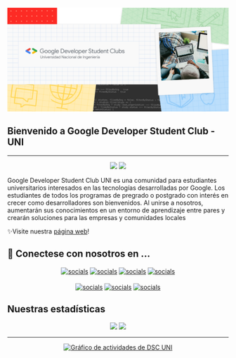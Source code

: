 ![GDSC UNI banner](https://github.com/GDSC-UNI/GDSC-UNI/blob/main/blog_banner.png)

<h2>Bienvenido a Google Developer Student Club - UNI </h2>
<hr>
<p align="center">
  <img src="https://visitor-badge.laobi.icu/badge?page_id=GDSC-UNI.GDSC-UNI"> 
  <img src="https://img.shields.io/github/followers/GDSC-UNI?label=Follow&style=social)](https://github.com/GDSC-UNI)">
</p> 

<p>Google Developer Student Club UNI es una comunidad para estudiantes universitarios interesados en las tecnologías desarrolladas por
Google. Los estudiantes de todos los programas de pregrado o postgrado con interés en crecer como desarrolladores son bienvenidos. Al unirse
a nosotros, aumentarán sus conocimientos en un entorno de aprendizaje entre pares y crearán soluciones para las empresas y comunidades locales</p>


✨Visite nuestra [página web](https://gdsc.community.dev/universidad-nacional-de-ingenieria/)!

<h2> 🤗 Conectese con nosotros en ... </h2>
<p align="center">
  <a href="#"target="blank"><img align="center" src="https://img.shields.io/badge/LinkedIn-0077B5?style=for-the-badge&logo=linkedin&logoColor=white" alt="socials"/></a> 
  <a href="mailto:gdsc.uni.pe@gmail.com" target="blank"><img align="center" src="https://img.shields.io/badge/gdsc.uni.pe@gmail.com-D14836?style=for-the-badge&logo=gmail&logoColor=white" alt="socials"/></a> 
  <a href="#" target="blank"><img align="center" src="https://img.shields.io/badge/Instagram-E4405F?style=for-the-badge&logo=instagram&logoColor=white" alt="socials"/></a> 
  <a href="#" target="blank"><img align="center" src="https://img.shields.io/badge/Twitter-1DA1F2?style=for-the-badge&logo=twitter&logoColor=white" alt="socials"/></a>
  <br/><br/>
  <a href="#"><img align="center" src="https://img.shields.io/badge/Discord-7289DA?style=for-the-badge&logo=discord&logoColor=white" alt="socials"/></a> 
  <a href="#"><img align="center" src="https://img.shields.io/badge/Medium-12100E?style=for-the-badge&logo=medium&logoColor=white" alt="socials"/></a> 
  <a href="#" target="blank"><img align="center" src="https://img.shields.io/badge/Facebook-1877F2?style=for-the-badge&logo=facebook&logoColor=white" alt="socials"/></a>
</p>


<h2>Nuestras estadísticas</h2>
  <p align="center">
  <img width="400px" src="https://github-readme-stats.vercel.app/api?username=GDSC-UNI&show_icons=true&theme=tokyonight&hide_border=true&bg_color=1F222E" />
  <img width="400px" src="https://github-readme-streak-stats.herokuapp.com?user=GDSC-UNI&theme=gotham&hide_border=true&fire=C77800&ring=DD910B&background=1F222E" />
</p>
<hr>
<div align="center">
  
  
<a href="https://gdsc.community.dev/universidad-nacional-de-ingenieria/"><img alt="Gráfico de actividades de DSC UNI" src="https://activity-graph.herokuapp.com/graph?username=GDSC-UNI&bg_color=1F222E&color=ffffff&line=f08c2d&point=444040&area=true&hide_border=true" /></a>
  

</div>
<!---
GDSC-UNI/GDSC-UNI is a ✨ special ✨ repository because its `README.md` (this file) appears on your GitHub profile.
You can click the Preview link to take a look at your changes.
--->

